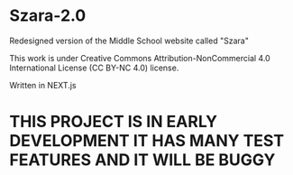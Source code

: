 # Szara-2.0
Redesigned version of the Middle School website called "Szara"

This work is under Creative Commons Attribution-NonCommercial 4.0 International License (CC BY-NC 4.0) license.

Written in NEXT.js
# THIS PROJECT IS IN EARLY DEVELOPMENT IT HAS MANY TEST FEATURES AND IT WILL BE BUGGY
